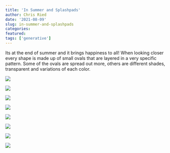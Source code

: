 ```yaml
---
title: 'In Summer and Splashpads'
author: Chris Ried
date: '2021-08-09'
slug: in-summer-and-splashpads
categories:
featured: 
tags: ['generative']
---
```


Its at the end of summer and it brings happiness to all! When looking closer every shape is made up of small ovals that are layered in a very specific pattern. Some of the ovals are spread out more, others are different shades, transparent and variations of each color.



![](https://live.staticflickr.com/65535/52643939434_002d59cc9e_c_d.jpg)

![](https://live.staticflickr.com/65535/52643684076_f5c8493586_c_d.jpg)

![](https://live.staticflickr.com/65535/52644156323_0bfa265b57_c_d.jpg)

![](https://live.staticflickr.com/65535/52643683941_049f49e362_c_d.jpg)

![](https://live.staticflickr.com/65535/52643939189_5cb9ae3a7e_c_d.jpg)

![](https://live.staticflickr.com/65535/52643683836_a4d833c430_c_d.jpg)

![](https://live.staticflickr.com/65535/52643939044_0ca28b9146_c_d.jpg)

![](https://live.staticflickr.com/65535/52643683681_6fa9a2f798_c_d.jpg)